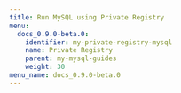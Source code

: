 ```yaml
---
title: Run MySQL using Private Registry
menu:
  docs_0.9.0-beta.0:
    identifier: my-private-registry-mysql
    name: Private Registry
    parent: my-mysql-guides
    weight: 30
menu_name: docs_0.9.0-beta.0
---
```

